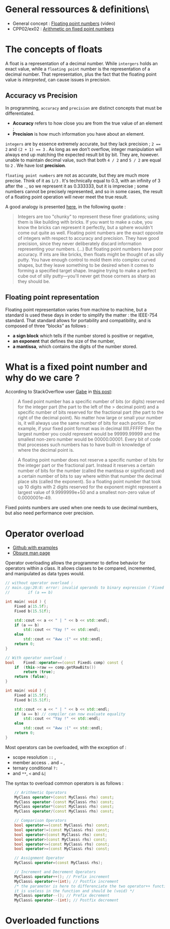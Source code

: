 # General ressources & definitions\

- General concept : [Floating point numbers](https://youtu.be/PZRI1IfStY0?si=y4NEsHVebhyHYUgJ) (video)
- CPP02/ex02 : [Arithmetic on fixed point numbers](https://spin.atomicobject.com/simple-fixed-point-math/)

# The concepts of floats

A float is a representation of a decimal number. While `intergers` holds an exact value, while a `floating point` number is the representation of a decimal number. That representation, plus the fact that the floating point value is *interpreted*, can cause issues in precision.

## Accuracy vs Precision

In programming, `accuracy` and `precision` are distinct concepts that must be differentiated.

- **Accuracy** refers to how close you are from the true value of an element ;
- **Precision** is how much information you have about an element.

`integers` are by essence extremely accurate, but they lack precision ; `2 == 2` and `(2 + 1) == 3` . As long as we don’t overflow, integer manipulation will always end up matching the expected result bit by bit. They are, however. unable to maintain decimal value, such that both `4 / 2` and `5 / 2` are equal to `2` . We have lost **precision**. 

`floating point numbers` are not as accurate, but they are much more precise. Think of it as `1/3` . It's technically equal to 0.3, with an infinity of 3 after the `.`, so we represent it as 0.333333, but it is imprecise ; some numbers cannot be precisely represented, and so in some cases, the result of a floating point operation will never meet the true result. 

A good analogy is presented [here](https://www.cprogramming.com/tutorial/floating_point/understanding_floating_point.html), in the following quote :

> Integers are too "chunky" to represent these finer gradations; using them is like building with bricks. If you want to make a cube, you know the bricks can represent it perfectly, but a sphere wouldn't come out quite as well. Floating point numbers are the exact opposite of integers with respect to accuracy and precision. They have good precision, since they never deliberately discard information representing your numbers. (...) But floating point numbers have poor accuracy. If ints are like bricks, then floats might be thought of as silly putty. You have enough control to mold them into complex curved shapes, but they leave something to be desired when it comes to forming a specified target shape. Imagine trying to make a perfect cube out of silly putty—you'll never get those corners as sharp as they should be.
## Floating point representation

Floating point representation varies from machine to machine, but a standard is used these days in order to simplify the matter : the IEEE-754 standard. That standard allows for portability and compatibility, and is composed  of three “blocks” as follows : 

- **a sign block** which tells if the number stored is positive or negative,
- **an exponent** that defines the size of the number,
- **a mantissa**, which contains the digits of the number stored.

# What is a fixed point number and why do we care ?

According to StackOverflow user [Gabe](https://stackoverflow.com/users/310574/gabe) in [this post](https://stackoverflow.com/questions/7524838/fixed-point-vs-floating-point-number): 

> A fixed point number has a specific number of bits (or digits) reserved for the integer part (the part to the left of the > decimal point) and a specific number of bits reserved for the fractional part (the part to the right of the decimal point). No matter how large or small your number is, it will always use the same number of bits for each portion. For example, if your fixed point format was in decimal IIIII.FFFFF then the largest number you could represent would be 99999.99999 and the smallest non-zero number would be 00000.00001. Every bit of code that processes such numbers has to have built-in knowledge of where the decimal point is.

> A floating point number does not reserve a specific number of bits for the integer part or the fractional part. Instead it reserves a certain number of bits for the number (called the mantissa or significand) and a certain number of bits to say where within that number the decimal place sits (called the exponent). So a floating point number that took up 10 digits with 2 digits reserved for the exponent might represent a largest value of 9.9999999e+50 and a smallest non-zero value of 0.0000001e-49.

Fixed points numbers are used when one needs to use decimal numbers, but also need performance over precision.

# Operator overload
- [Github with examples](https://github.com/vladuhalys/OperatorsOverloadingCPP/blob/master)
- [Obsure man page](https://en.cppreference.com/w/cpp/language/operators)

Operator overloading allows the programmer to define behavior for operators within a class. It allows classes to be compared, incremented, and manipulated as data types would. 

```cpp
// without operator overload : 
// main.cpp:20:8: error: invalid operands to binary expression ('Fixed' and 'Fixed')
//        if (a == b)

int main( void ) {
	Fixed a(15.5f);
	Fixed b(15.51f);

	std::cout << a << " | " << b << std::endl;
	if (a == b)
		std::cout << "Yay !" << std::endl;
	else
		std::cout << "Aww :(" << std::endl;
	return 0;
}

// With operator overload : 
bool	Fixed::operator==(const Fixed& comp) const {
	if  (this->raw == comp.getRawBits())
		return (true);
	return (false);
}

int main( void ) {
	Fixed a(15.5f);
	Fixed b(15.51f);

	std::cout << a << " | " << b << std::endl;
	if (a == b) // compiler can now evaluate equality
		std::cout << "Yay !" << std::endl;
	else
		std::cout << "Aww :(" << std::endl;
	return 0;
}
```

Most operators can be overloaded, with the exception of :

- scope resolution `::` ,
- member access `.` and `→` ,
- ternary conditional `?:`
- and `**`, `<` and `&|`

The syntax to overload common operators is as follows : 

```cpp
    // Arithmetic Operators
    MyClass operator+(const MyClass& rhs) const;
    MyClass operator-(const MyClass& rhs) const;
    MyClass operator*(const MyClass& rhs) const;
    MyClass operator/(const MyClass& rhs) const;

    // Comparison Operators
    bool operator==(const MyClass& rhs) const;
    bool operator!=(const MyClass& rhs) const;
    bool operator<(const MyClass& rhs) const;
    bool operator>(const MyClass& rhs) const;
    bool operator<=(const MyClass& rhs) const;
    bool operator>=(const MyClass& rhs) const;

    // Assignment Operator
    MyClass& operator=(const MyClass& rhs);

    // Increment and Decrement Operators
    MyClass& operator++(); // Prefix increment
    MyClass& operator++(int); // Postfix increment
    /* the parameter is here to differenciate the two operator++ function ; 
    it is useless in the function and should be (void) */
    MyClass& operator--(); // Prefix decrement
    MyClass& operator--(int); // Postfix decrement
```

# Overloaded functions

